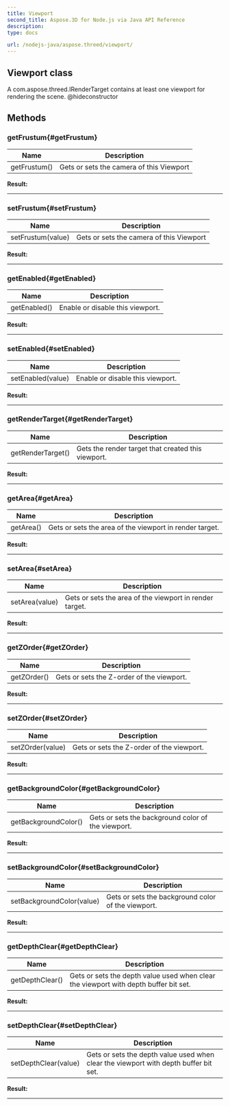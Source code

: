 ```yaml
---
title: Viewport 
second_title: Aspose.3D for Node.js via Java API Reference
description: 
type: docs

url: /nodejs-java/aspose.threed/viewport/
---
```

## Viewport class

  A com.aspose.threed.IRenderTarget contains at least one viewport for rendering the scene.  @hideconstructor


## Methods

### getFrustum{#getFrustum}

| Name | Description |
| --- | --- |
| getFrustum() | Gets or sets the camera of this Viewport | 

 **Result:**



---


### setFrustum{#setFrustum}

| Name | Description |
| --- | --- |
| setFrustum(value) | Gets or sets the camera of this Viewport | 

 **Result:**



---


### getEnabled{#getEnabled}

| Name | Description |
| --- | --- |
| getEnabled() | Enable or disable this viewport. | 

 **Result:**



---


### setEnabled{#setEnabled}

| Name | Description |
| --- | --- |
| setEnabled(value) | Enable or disable this viewport. | 

 **Result:**



---


### getRenderTarget{#getRenderTarget}

| Name | Description |
| --- | --- |
| getRenderTarget() | Gets the render target that created this viewport. | 

 **Result:**



---


### getArea{#getArea}

| Name | Description |
| --- | --- |
| getArea() | Gets or sets the area of the viewport in render target. | 

 **Result:**



---


### setArea{#setArea}

| Name | Description |
| --- | --- |
| setArea(value) | Gets or sets the area of the viewport in render target. | 

 **Result:**



---


### getZOrder{#getZOrder}

| Name | Description |
| --- | --- |
| getZOrder() | Gets or sets the Z-order of the viewport. | 

 **Result:**



---


### setZOrder{#setZOrder}

| Name | Description |
| --- | --- |
| setZOrder(value) | Gets or sets the Z-order of the viewport. | 

 **Result:**



---


### getBackgroundColor{#getBackgroundColor}

| Name | Description |
| --- | --- |
| getBackgroundColor() | Gets or sets the background color of the viewport. | 

 **Result:**



---


### setBackgroundColor{#setBackgroundColor}

| Name | Description |
| --- | --- |
| setBackgroundColor(value) | Gets or sets the background color of the viewport. | 

 **Result:**



---


### getDepthClear{#getDepthClear}

| Name | Description |
| --- | --- |
| getDepthClear() | Gets or sets the depth value used when clear the viewport with depth buffer bit set. | 

 **Result:**



---


### setDepthClear{#setDepthClear}

| Name | Description |
| --- | --- |
| setDepthClear(value) | Gets or sets the depth value used when clear the viewport with depth buffer bit set. | 

 **Result:**



---



